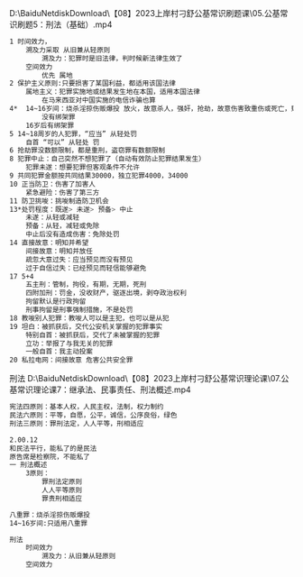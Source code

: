 



D:\BaiduNetdiskDownload\【08】2023上岸村刁舒公基常识刷题课\05.公基常识刷题5：刑法（基础）.mp4

```sh
1 时间效力，
    溯及力采取 从旧兼从轻原则
        溯及力：犯罪时是旧法律，判时候新法律生效了
	空间效力
		优先 属地
2 保护主义原则:只要损害了某国利益，都适用该国法律
	属地主义：犯罪实施地或结果发生地在本国，适用本国法律
		在马来西亚对中国实施的电信诈骗也算
4*	14~16岁间：烧杀淫掠伤贩爆投 放火，故意杀人，强奸，抢劫，故意伤害致重伤或死亡，贩卖毒品，爆炸，投放危险物品
		没有绑架罪
	16岁后有绑架罪
5 14~18周岁的人犯罪，“应当” 从轻处罚
	自首 “可以” 从轻处 罚
6 抢劫罪没数额限制，都是重刑，盗窃罪有数额限制
8 犯罪中止：自己突然不想犯罪了（自动有效防止犯罪结果发生）
	犯罪未遂：想要犯罪但客观条件不允许
9 共同犯罪金额按共同结果30000，独立犯罪4000，34000
10 正当防卫：伤害了加害人
	紧急避险：伤害了第三方
11 防卫挑唆：挑唆制造防卫机会
13*处罚程度：既遂> 未遂> 预备> 中止
	未遂：从轻或减轻
	预备：从轻，减轻或免除
	中止后没有造成伤害：免除处罚
14 直接故意：明知并希望
	间接故意：明知并放任
	疏忽大意过失：应当预见而没有预见
	过于自信过失：已经预见而轻信能够避免
17 5+4
	五主刑：管制，拘役，有期，无期，死刑
	四附加刑：罚金，没收财产，驱逐出境，剥夺政治权利
	拘留默认是行政拘留
	刑事拘留是刑事强制措施，不是处罚
18 教唆别人犯罪：教唆人可以是主犯，也可以是从犯
19 坦白：被抓获后，交代公安机关掌握的犯罪事实
	特别自首：被抓获后，交代了未被掌握的犯罪
	立功：举报了与我无关的犯罪
	一般自首：我主动投案
20 私拉电网：间接故意 危害公共安全罪
```









刑法	D:\BaiduNetdiskDownload\【08】2023上岸村刁舒公基常识理论课\07.公基常识理论课7：继承法、民事责任、刑法概述.mp4

```sh
宪法四原则：基本人权，人民主权，法制，权力制约
民法六原则：平等，自愿，公平，诚信，公序良俗，绿色
刑法三原则：罪刑法定，人人平等，刑相适应

2.00.12
和民法平行，能私了的是民法
原告席是检察院，不能私了 
一 刑法概述
	3原则：
		罪刑法定原则
		人人平等原则
		罪责刑相适应

八重罪：烧杀淫掠伤贩爆投
14~16岁间:只适用八重罪

刑法 
	时间效力
		溯及力：从旧兼从轻原则
	空间效力
```




